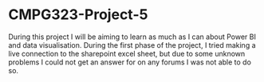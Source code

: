 # CMPG323-Project-5

During this project I will be aiming to learn as much as I can about Power BI and data visualisation.
During the first phase of the project, I tried making a live connection to the sharepoint excel sheet, but due to some unknown problems I could not get an answer for on any forums I was not able to do so. 
